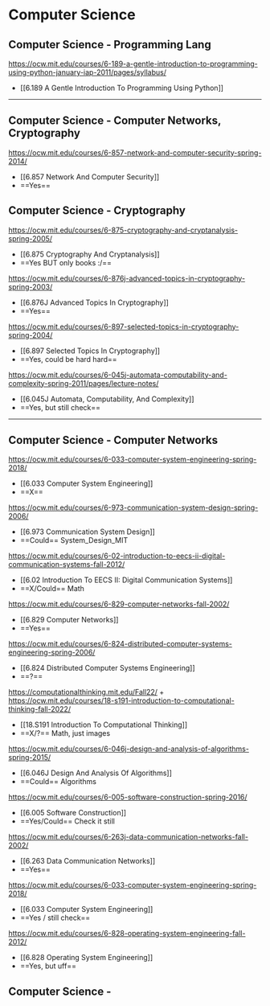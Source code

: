 # Computer Science
## Computer Science - Programming Lang 
https://ocw.mit.edu/courses/6-189-a-gentle-introduction-to-programming-using-python-january-iap-2011/pages/syllabus/
- [[6.189 A Gentle Introduction To Programming Using Python]]
---
## Computer Science - Computer Networks, Cryptography
https://ocw.mit.edu/courses/6-857-network-and-computer-security-spring-2014/
- [[6.857 Network And Computer Security]] 
- ==Yes==

## Computer Science - Cryptography
https://ocw.mit.edu/courses/6-875-cryptography-and-cryptanalysis-spring-2005/
- [[6.875 Cryptography And Cryptanalysis]]
- ==Yes BUT only books :/==

https://ocw.mit.edu/courses/6-876j-advanced-topics-in-cryptography-spring-2003/
- [[6.876J Advanced Topics In Cryptography]]
- ==Yes==

https://ocw.mit.edu/courses/6-897-selected-topics-in-cryptography-spring-2004/
- [[6.897 Selected Topics In Cryptography]]
- ==Yes, could be hard hard==

https://ocw.mit.edu/courses/6-045j-automata-computability-and-complexity-spring-2011/pages/lecture-notes/
- [[6.045J Automata, Computability, And Complexity]]
- ==Yes, but still check==
---
## Computer Science - Computer Networks
https://ocw.mit.edu/courses/6-033-computer-system-engineering-spring-2018/
- [[6.033 Computer System Engineering]] 
- ==X==

https://ocw.mit.edu/courses/6-973-communication-system-design-spring-2006/
- [[6.973 Communication System Design]] 
- ==Could== System_Design_MIT

https://ocw.mit.edu/courses/6-02-introduction-to-eecs-ii-digital-communication-systems-fall-2012/
- [[6.02 Introduction To EECS II: Digital Communication Systems]] 
- ==X/Could== Math

https://ocw.mit.edu/courses/6-829-computer-networks-fall-2002/
- [[6.829 Computer Networks]] 
- ==Yes==

https://ocw.mit.edu/courses/6-824-distributed-computer-systems-engineering-spring-2006/
- [[6.824 Distributed Computer Systems Engineering]] 
- ==?==

https://computationalthinking.mit.edu/Fall22/ + https://ocw.mit.edu/courses/18-s191-introduction-to-computational-thinking-fall-2022/
- [[18.S191 Introduction To Computational Thinking]] 
- ==X/?== Math, just images

https://ocw.mit.edu/courses/6-046j-design-and-analysis-of-algorithms-spring-2015/
- [[6.046J Design And Analysis Of Algorithms]] 
- ==Could== Algorithms

https://ocw.mit.edu/courses/6-005-software-construction-spring-2016/
- [[6.005 Software Construction]] 
- ==Yes/Could== Check it still

https://ocw.mit.edu/courses/6-263j-data-communication-networks-fall-2002/
- [[6.263 Data Communication Networks]]
- ==Yes==

https://ocw.mit.edu/courses/6-033-computer-system-engineering-spring-2018/
- [[6.033 Computer System Engineering]] 
- ==Yes / still check==

https://ocw.mit.edu/courses/6-828-operating-system-engineering-fall-2012/
- [[6.828 Operating System Engineering]]
- ==Yes, but uff==
## Computer Science - 
# 